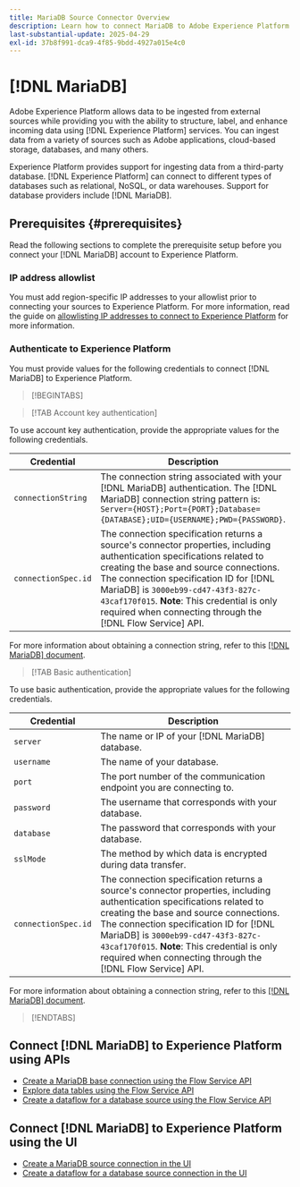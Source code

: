 ```yaml
---
title: MariaDB Source Connector Overview
description: Learn how to connect MariaDB to Adobe Experience Platform using APIs or the user interface.
last-substantial-update: 2025-04-29
exl-id: 37b8f991-dca9-4f85-9bdd-4927a015e4c0
---
```

# [!DNL MariaDB]

Adobe Experience Platform allows data to be ingested from external sources while providing you with the ability to structure, label, and enhance incoming data using [!DNL Experience Platform] services. You can ingest data from a variety of sources such as Adobe applications, cloud-based storage, databases, and many others.

Experience Platform provides support for ingesting data from a third-party database. [!DNL Experience Platform] can connect to different types of databases such as relational, NoSQL, or data warehouses. Support for database providers include [!DNL MariaDB].

## Prerequisites {#prerequisites}

Read the following sections to complete the prerequisite setup before you connect your [!DNL MariaDB] account to Experience Platform.

### IP address allowlist 

You must add region-specific IP addresses to your allowlist prior to connecting your sources to Experience Platform. For more information, read the guide on [allowlisting IP addresses to connect to Experience Platform](../../ip-address-allow-list.md) for more information.

### Authenticate to Experience Platform

You must provide values for the following credentials to connect [!DNL MariaDB] to Experience Platform.

>[!BEGINTABS]

>[!TAB Account key authentication]

To use account key authentication, provide the appropriate values for the following credentials.

| Credential | Description |
| --- | --- |
| `connectionString` | The connection string associated with your [!DNL MariaDB] authentication. The [!DNL MariaDB] connection string pattern is: `Server={HOST};Port={PORT};Database={DATABASE};UID={USERNAME};PWD={PASSWORD}`. |
| `connectionSpec.id` | The connection specification returns a source's connector properties, including authentication specifications related to creating the base and source connections. The connection specification ID for [!DNL MariaDB] is `3000eb99-cd47-43f3-827c-43caf170f015`. **Note**: This credential is only required when connecting through the [!DNL Flow Service] API. |

For more information about obtaining a connection string, refer to this [[!DNL MariaDB] document](https://mariadb.com/kb/en/about-mariadb-connector-odbc/).

>[!TAB Basic authentication]

To use basic authentication, provide the appropriate values for the following credentials.

| Credential | Description |
| --- | --- |
| `server` | The name or IP of your [!DNL MariaDB] database. |
| `username` | The name of your database. |
| `port` | The port number of the communication endpoint you are connecting to. |
| `password` | The username that corresponds with your database. |
| `database` | The password that corresponds with your database. |
| `sslMode` | The method by which data is encrypted during data transfer. |
| `connectionSpec.id` | The connection specification returns a source's connector properties, including authentication specifications related to creating the base and source connections. The connection specification ID for [!DNL MariaDB] is `3000eb99-cd47-43f3-827c-43caf170f015`. **Note**: This credential is only required when connecting through the [!DNL Flow Service] API. |

For more information about obtaining a connection string, refer to this [[!DNL MariaDB] document](https://mariadb.com/kb/en/about-mariadb-connector-odbc/).

>[!ENDTABS]

## Connect [!DNL MariaDB] to Experience Platform using APIs

- [Create a MariaDB base connection using the Flow Service API](../../tutorials/api/create/databases/mariadb.md)
- [Explore data tables using the Flow Service API](../../tutorials/api/explore/tabular.md)
- [Create a dataflow for a database source using the Flow Service API](../../tutorials/api/collect/database-nosql.md)

## Connect [!DNL MariaDB] to Experience Platform using the UI

- [Create a MariaDB source connection in the UI](../../tutorials/ui/create/databases/mariadb.md)
- [Create a dataflow for a database source connection in the UI](../../tutorials/ui/dataflow/databases.md)
